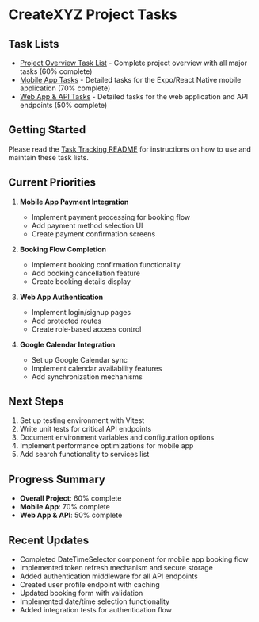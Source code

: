# CreateXYZ Project Tasks

## Task Lists

- [Project Overview Task List](PROJECT_TASK_LIST.md) - Complete project overview with all major tasks (60% complete)
- [Mobile App Tasks](MOBILE_APP_TASKS.md) - Detailed tasks for the Expo/React Native mobile application (70% complete)
- [Web App & API Tasks](WEB_API_TASKS.md) - Detailed tasks for the web application and API endpoints (50% complete)

## Getting Started

Please read the [Task Tracking README](TASK_TRACKING_README.md) for instructions on how to use and maintain these task lists.

## Current Priorities

1. **Mobile App Payment Integration**
   - Implement payment processing for booking flow
   - Add payment method selection UI
   - Create payment confirmation screens

2. **Booking Flow Completion**
   - Implement booking confirmation functionality
   - Add booking cancellation feature
   - Create booking details display

3. **Web App Authentication**
   - Implement login/signup pages
   - Add protected routes
   - Create role-based access control

4. **Google Calendar Integration**
   - Set up Google Calendar sync
   - Implement calendar availability features
   - Add synchronization mechanisms

## Next Steps

1. Set up testing environment with Vitest
2. Write unit tests for critical API endpoints
3. Document environment variables and configuration options
4. Implement performance optimizations for mobile app
5. Add search functionality to services list

## Progress Summary

- **Overall Project**: 60% complete
- **Mobile App**: 70% complete
- **Web App & API**: 50% complete

## Recent Updates

- Completed DateTimeSelector component for mobile app booking flow
- Implemented token refresh mechanism and secure storage
- Added authentication middleware for all API endpoints
- Created user profile endpoint with caching
- Updated booking form with validation
- Implemented date/time selection functionality
- Added integration tests for authentication flow